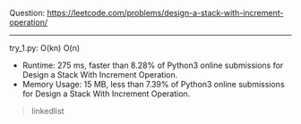Question: https://leetcode.com/problems/design-a-stack-with-increment-operation/

---

try_1.py: O(kn) O(n)

* Runtime: 275 ms, faster than 8.28% of Python3 online submissions for Design a Stack With Increment Operation.
* Memory Usage: 15 MB, less than 7.39% of Python3 online submissions for Design a Stack With Increment Operation.

> linkedlist
